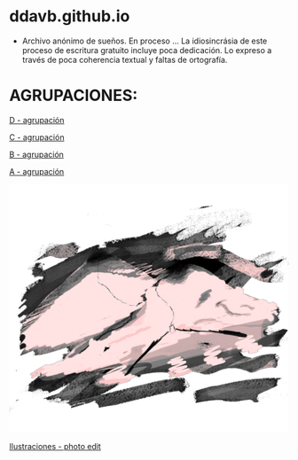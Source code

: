 # ddavb.github.io

- Archivo anónimo de sueños. En proceso ...
La idiosincrásia de este proceso de escritura gratuito incluye poca dedicación. Lo expreso a través de poca coherencia textual y faltas de ortografía.


# AGRUPACIONES:

[D - agrupación](./historia/Archivo_sueños_User1-D.md)

[C - agrupación](./historia/Archivo_sueños_User1-C.md)

[B - agrupación](./historia/Archivo_sueños_User1-B.md)

[A - agrupación](./historia/Archivo_sueños_User1-A.md)


![melt my brain](https://raw.githubusercontent.com/ddavb/ddavb.github.io/master/_images/7AA.png)


[Ilustraciones - photo edit](./historia/ilustraciones.md)

